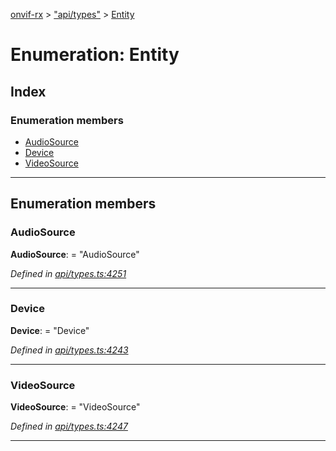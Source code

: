 [onvif-rx](../README.md) > ["api/types"](../modules/_api_types_.md) > [Entity](../enums/_api_types_.entity.md)

# Enumeration: Entity

## Index

### Enumeration members

* [AudioSource](_api_types_.entity.md#audiosource)
* [Device](_api_types_.entity.md#device)
* [VideoSource](_api_types_.entity.md#videosource)

---

## Enumeration members

<a id="audiosource"></a>

###  AudioSource

**AudioSource**:  = "AudioSource"

*Defined in [api/types.ts:4251](https://github.com/patrickmichalina/onvif-rx/blob/1596479/src/api/types.ts#L4251)*

___
<a id="device"></a>

###  Device

**Device**:  = "Device"

*Defined in [api/types.ts:4243](https://github.com/patrickmichalina/onvif-rx/blob/1596479/src/api/types.ts#L4243)*

___
<a id="videosource"></a>

###  VideoSource

**VideoSource**:  = "VideoSource"

*Defined in [api/types.ts:4247](https://github.com/patrickmichalina/onvif-rx/blob/1596479/src/api/types.ts#L4247)*

___

